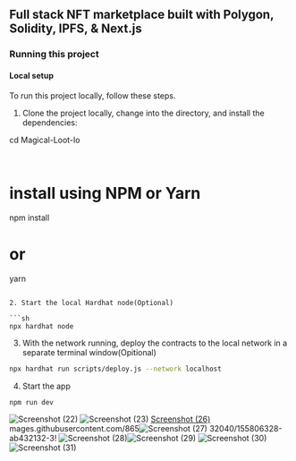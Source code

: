 ## Full stack NFT marketplace built with Polygon, Solidity, IPFS, & Next.js

### Running this project

#### Local setup



To run this project locally, follow these steps.

1. Clone the project locally, change into the directory, and install the dependencies:

cd Magical-Loot-Io

</br>

# install using NPM or Yarn
npm install

# or

yarn
```

2. Start the local Hardhat node(Optional)

```sh
npx hardhat node
```

3. With the network running, deploy the contracts to the local network in a separate terminal window(Opitional)

```sh
npx hardhat run scripts/deploy.js --network localhost
```

4. Start the app

```
npm run dev
```
![Screenshot (22)](https://user-images.githubusercontent.com/86532040/155808426-0c39934c-6c20-4f34-a9b2-acff6853bfc5.png)
![Screenshot (23)](https://user-images.githubusercontent.com/86532040/155807454-667b2369-3323-4141-8f67-c5989598e8d0.png)
[Screenshot (26)](https://user-images.githubusercontent.com/86532040/155806359-788a2200-e774-42bb-bc40-b936dfae87ad.png)
mages.githubusercontent.com/865![Screenshot (27)](https://user-images.githubusercontent.com/86532040/155806415-1851dbfc-6f3d-4a84-9a3c-d632a862d9a2.png)
32040/155806328-ab432132-3!
![Screenshot (28)](https://user-images.githubusercontent.com/86532040/155806462-92754c82-8058-423b-a831-49e92d5c12b6.png)![Screenshot (29)](https://user-images.githubusercontent.com/86532040/155806502-749f56af-eadd-457d-9e49-38aa9e6c8d16.png)
![Screenshot (30)](https://user-images.githubusercontent.com/86532040/155806528-52ccc866-78a3-47d2-8d15-5d4ea2b974b3.png)![Screenshot (31)](https://user-images.githubusercontent.com/86532040/155806545-56dcfa48-f066-4699-9f7b-daa8d80e88ef.png)


